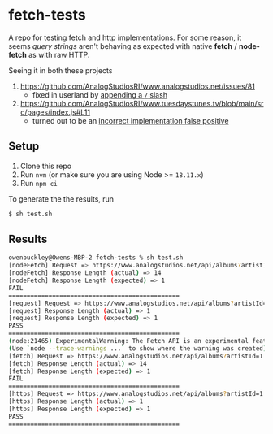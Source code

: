# fetch-tests

A repo for testing fetch and http implementations.  For some reason, it seems _query strings_ aren't behaving as expected with native **fetch** / **node-fetch** as with raw HTTP.

Seeing it in both these projects
1. https://github.com/AnalogStudiosRI/www.analogstudios.net/issues/81
    - fixed in userland by [appending a `/` slash](https://github.com/AnalogStudiosRI/www.analogstudios.net/pull/82)
1. https://github.com/AnalogStudiosRI/www.tuesdaystunes.tv/blob/main/src/pages/index.js#L11
    - turned out to be an [incorrect implementation false positive](https://github.com/AnalogStudiosRI/www.tuesdaystunes.tv/pull/90)

## Setup

1. Clone this repo
1. Run `nvm` (or make sure you are using Node >= `18.11.x`)
1. Run `npm ci`

To generate the the results, run
```sh
$ sh test.sh
```

## Results

```sh
owenbuckley@Owens-MBP-2 fetch-tests % sh test.sh
[nodeFetch] Request => https://www.analogstudios.net/api/albums?artistId=1
[nodeFetch] Response Length (actual) => 14
[nodeFetch] Response Length (expected) => 1
FAIL
===============================================
[request] Request => https://www.analogstudios.net/api/albums?artistId=1
[request] Response Length (actual) => 1
[request] Response Length (expected) => 1
PASS
===============================================
(node:21465) ExperimentalWarning: The Fetch API is an experimental feature. This feature could change at any time
(Use `node --trace-warnings ...` to show where the warning was created)
[fetch] Request => https://www.analogstudios.net/api/albums?artistId=1
[fetch] Response Length (actual) => 14
[fetch] Response Length (expected) => 1
FAIL
===============================================
[https] Request => https://www.analogstudios.net/api/albums?artistId=1
[https] Response Length (actual) => 1
[https] Response Length (expected) => 1
PASS
===============================================
```